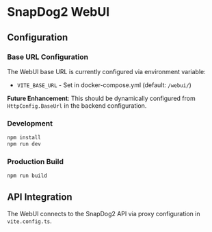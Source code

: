 # SnapDog2 WebUI

## Configuration

### Base URL Configuration

The WebUI base URL is currently configured via environment variable:
- `VITE_BASE_URL` - Set in docker-compose.yml (default: `/webui/`)

**Future Enhancement**: This should be dynamically configured from `HttpConfig.BaseUrl` in the backend configuration.

### Development

```bash
npm install
npm run dev
```

### Production Build

```bash
npm run build
```

## API Integration

The WebUI connects to the SnapDog2 API via proxy configuration in `vite.config.ts`.
